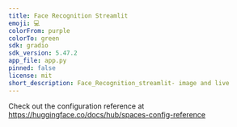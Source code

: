 ```yaml
---
title: Face Recognition Streamlit
emoji: 💻
colorFrom: purple
colorTo: green
sdk: gradio
sdk_version: 5.47.2
app_file: app.py
pinned: false
license: mit
short_description: Face_Recognition_streamlit- image and live
---
```


Check out the configuration reference at https://huggingface.co/docs/hub/spaces-config-reference
